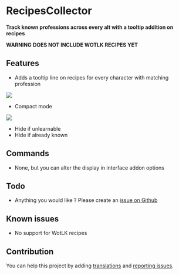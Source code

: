 # RecipesCollector

**Track known professions across every alt with a tooltip addition on recipes**

**WARNING**
**DOES NOT INCLUDE WOTLK RECIPES YET**

## Features

- Adds a tooltip line on recipes for every character with matching profession

![](https://img.thetabx.net/O3QWi.png)

- Compact mode

![](https://img.thetabx.net/1lKAM.png)

- Hide if unlearnable
- Hide if already known

## Commands

- None, but you can alter the display in interface addon options

## Todo

- Anything you would like ? Please create an [issue on Github](https://github.com/ZergRael/RecipesCollector/issues)

## Known issues

- No support for WotLK recipes

## Contribution

You can help this project by adding [translations](https://www.curseforge.com/wow/addons/recipescollector/localization) and [reporting issues](https://github.com/ZergRael/RecipesCollector/issues).
